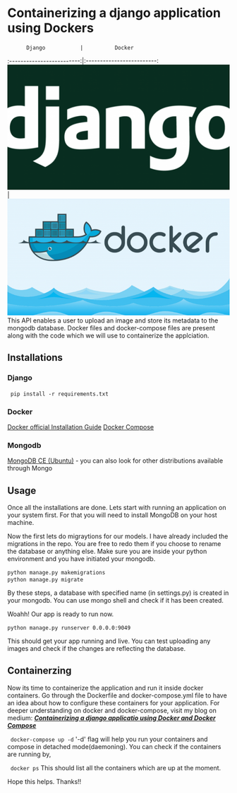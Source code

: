 # Containerizing a django application using Dockers
          Django           |          Docker
:-------------------------:|:-------------------------:
![](https://github.com/abhishekchopde/image_upload_app_django/blob/master/logos/django_logo.png)  |  ![](https://github.com/abhishekchopde/image_upload_app_django/blob/master/logos/docker_logo.png)
This API enables a user to upload an image and store its metadata to the mongodb database. Docker files and docker-compose files are present along with the code which we will use to containerize the applciation.

## Installations

### Django
``` pip install -r requirements.txt```

### Docker
[Docker official Installation Guide](https://docs.docker.com/engine/install/ubuntu/)
[Docker Compose](https://docs.docker.com/compose/install/)

### Mongodb
[MongoDB CE (Ubuntu)](https://docs.mongodb.com/manual/tutorial/install-mongodb-on-ubuntu/) - you can also look for other distributions available through Mongo

## Usage
Once all the installations are done. Lets start with running an application on your system first. For that you will need to install MongoDB on your host machine.

Now the first lets do migraytions for our models. I have already included the migrations in the repo. You are free to redo them if you choose to rename the database or anything else.
Make sure you are inside your python environment and you have initiated your mongodb.

```
python manage.py makemigrations
python manage.py migrate
```
By these steps, a database with specified name (in settings.py) is created in your mongodb. You can use mongo shell and check if it has been created.

Woahh! Our app is ready to run now.

```
python manage.py runserver 0.0.0.0:9049
```

This should get your app running and live. You can test uploading any images and check if the changes are reflecting the database.

## Containerzing

Now its time to containerize the application and run it inside docker containers. Go through the Dockerfile and docker-compose.yml file to have an idea about how to configure these containers for your application. For deeper understanding on docker and docker-compose, visit my blog on medium:
***[Containerizing a django applicatio using Docker and Docker Compose](https://medium.com/@logan_14/containerizing-a-django-application-using-dockers-c18cdc9a838e)***

``` docker-compose up -d```
'-d' flag will help you run your containers and compose in detached mode(daemoning). You can check if the containers are running by,

``` docker ps```
This should list all the containers which are up at the moment.

Hope this helps. Thanks!!
